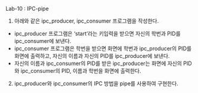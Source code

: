 Lab-10 : IPC-pipe
1. 아래와 같은 ipc_producer, ipc_consumer 프로그램을 작성한다. 
- ipc_producer 프로그램은 ‘start’라는 키입력을 받으면 자신의 학번과 PID를
ipc_consumer에 보낸다. 
- ipc_consumer 프로그램은 학번을 받으면 화면에 학번과 ipc_producer의 PID를 화면에
출력하고, 자신의 이름과 자신의 PID를 ipc_producer에 보낸다. 
- 자신의 이름과 ipc_consumer의 PID를 받은 ipc_producer는 화면에 자신의 PID와
ipc_consumer의 PID, 이름과 학번을 화면에 출력한다. 
2. ipc_producer와 ipc_consumer의 IPC 방법을 pipe를 사용하여 구현한다. 
